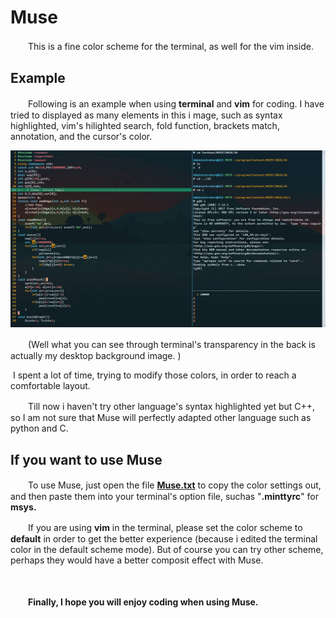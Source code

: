 # Muse
　　This is a fine color scheme for the terminal, as well for the vim inside. 



## Example

　　Following is an example when using **terminal** and **vim** for coding. I have tried to displayed as many elements in this i mage, such as syntax highlighted, vim's hilighted search, fold function, brackets match, annotation, and the cursor's color.

![](https://raw.githubusercontent.com/RogerDTZ/Muse/master/Example.jpg)

　　(Well what you can see through terminal's transparency in the back is actually my desktop background image. )

​	I spent a lot of time, trying to modify those colors, in order to reach a comfortable layout.

　　Till now i haven't try other language's syntax highlighted yet but C++, so I am not sure that Muse will perfectly adapted other language such as python and C.



## If you want to use Muse

　　To use Muse, just open the file [**Muse.txt**](https://github.com/RogerDTZ/Muse/blob/master/Muse.txt) to copy the color settings out, and then paste them into your terminal's option file, suchas "**.minttyrc**" for **msys.**	

　　If you are using **vim** in the terminal, please set the color scheme to **default**  in order to get the better experience (because i edited the terminal color in the default scheme mode). But of course you can try other scheme, perhaps they would have a better composit effect with Muse.

　　

　　**Finally, I hope you will enjoy coding when using Muse.**

